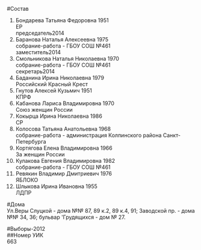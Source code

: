 #Состав  
1. Бондарева Татьяна Федоровна 1951  
    ЕР  
    председатель2014  
2. Баранова Наталья Алексеевна 1975  
    собрание-работа - ГБОУ СОШ №461  
    заместитель2014  
3. Смольникова Наталья Николаевна 1970  
    собрание-работа - ГБОУ СОШ №461  
    секретарь2014  
4. Баданина Ирина Николаевна 1979  
    Российский Красный Крест  
5. Гнутов Алексей Кузьмич 1951  
    КПРФ  
6. Кабанова Лариса Владимировна 1970  
    Союз женщин России  
7. Кокырца Ирина Николаевна 1986  
    СР  
8. Колосова Татьяна Анатольевна 1968  
    собрание-работа - администрация Колпинского района Санкт-Петербурга  
9. Кортягова Елена Владимировна 1966  
    За женщин России  
10. Кулакова Евгения Владимировна 1982  
    собрание-работа - ГБОУ СОШ №461  
11. Ревякин Владимир Дмитриевич 1976  
    ЯБЛОКО  
12. Шлыкова Ирина Ивановна 1955  
    ЛДПР  
  
#Дома  
Ул.Веры Слуцкой - дома №№ 87, 89 к.2, 89 к.4, 91; Заводской пр. - дома №№ 34, 36; бульвар 'Грудящихся - дом № 27.  
  
#Выборы-2012  
##Номер УИК  
663  
